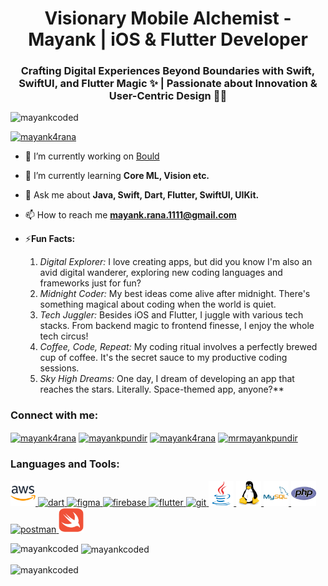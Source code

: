 <!--
- 👋 Hi, I’m @MayankCoded
- 👀 I’m interested in ...
- 🌱 I’m currently learning ...
- 💞️ I’m looking to collaborate on ...
- 📫 How to reach me ...

MayankCoded/MayankCoded is a ✨ special ✨ repository because its `README.md` (this file) appears on your GitHub profile.
You can click the Preview link to take a look at your changes.
--->


<h1 align="center">Visionary Mobile Alchemist - Mayank | iOS & Flutter Developer</h1>
<h3 align="center">Crafting Digital Experiences Beyond Boundaries with Swift, SwiftUI, and Flutter Magic ✨ | Passionate about Innovation & User-Centric Design 📱💡</h3>

<p align="left"> <img src="https://komarev.com/ghpvc/?username=mayankcoded&label=Profile%20views&color=0e75b6&style=flat" alt="mayankcoded" /> </p>

<p align="left"> <a href="https://twitter.com/mayank4rana" target="blank"><img src="https://img.shields.io/twitter/follow/mayank4rana?logo=twitter&style=for-the-badge" alt="mayank4rana" /></a> </p>

- 🔭 I’m currently working on [Bould](https://github.com/Bouldinc/iOS-App)

- 🌱 I’m currently learning **Core ML, Vision etc.**

- 💬 Ask me about **Java, Swift, Dart, Flutter, SwiftUI, UIKit.**

- 📫 How to reach me **mayank.rana.1111@gmail.com**

- ⚡**Fun Facts:**
  1. *Digital Explorer:* I love creating apps, but did you know I'm also an avid digital wanderer, exploring new coding languages and frameworks just for fun?
  2. *Midnight Coder:* My best ideas come alive after midnight. There's something magical about coding when the world is quiet.
  3. *Tech Juggler:* Besides iOS and Flutter, I juggle with various tech stacks. From backend magic to frontend finesse, I enjoy the whole tech circus!
  4. *Coffee, Code, Repeat:* My coding ritual involves a perfectly brewed cup of coffee. It's the secret sauce to my productive coding sessions.
  5. *Sky High Dreams:* One day, I dream of developing an app that reaches the stars. Literally. Space-themed app, anyone?**

<h3 align="left">Connect with me:</h3>
<p align="left">
<a href="https://twitter.com/mayank4rana" target="blank"><img align="center" src="https://raw.githubusercontent.com/rahuldkjain/github-profile-readme-generator/master/src/images/icons/Social/twitter.svg" alt="mayank4rana" height="30" width="40" /></a>
<a href="https://linkedin.com/in/mayankpundir" target="blank"><img align="center" src="https://raw.githubusercontent.com/rahuldkjain/github-profile-readme-generator/master/src/images/icons/Social/linked-in-alt.svg" alt="mayankpundir" height="30" width="40" /></a>
<a href="https://instagram.com/mayank4rana" target="blank"><img align="center" src="https://raw.githubusercontent.com/rahuldkjain/github-profile-readme-generator/master/src/images/icons/Social/instagram.svg" alt="mayank4rana" height="30" width="40" /></a>
<a href="https://www.hackerrank.com/mrmayankpundir" target="blank"><img align="center" src="https://raw.githubusercontent.com/rahuldkjain/github-profile-readme-generator/master/src/images/icons/Social/hackerrank.svg" alt="mrmayankpundir" height="30" width="40" /></a>
</p>

<h3 align="left">Languages and Tools:</h3>
<p align="left"> <a href="https://aws.amazon.com" target="_blank" rel="noreferrer"> <img src="https://raw.githubusercontent.com/devicons/devicon/master/icons/amazonwebservices/amazonwebservices-original-wordmark.svg" alt="aws" width="40" height="40"/> </a> <a href="https://dart.dev" target="_blank" rel="noreferrer"> <img src="https://www.vectorlogo.zone/logos/dartlang/dartlang-icon.svg" alt="dart" width="40" height="40"/> </a> <a href="https://www.figma.com/" target="_blank" rel="noreferrer"> <img src="https://www.vectorlogo.zone/logos/figma/figma-icon.svg" alt="figma" width="40" height="40"/> </a> <a href="https://firebase.google.com/" target="_blank" rel="noreferrer"> <img src="https://www.vectorlogo.zone/logos/firebase/firebase-icon.svg" alt="firebase" width="40" height="40"/> </a> <a href="https://flutter.dev" target="_blank" rel="noreferrer"> <img src="https://www.vectorlogo.zone/logos/flutterio/flutterio-icon.svg" alt="flutter" width="40" height="40"/> </a> <a href="https://git-scm.com/" target="_blank" rel="noreferrer"> <img src="https://www.vectorlogo.zone/logos/git-scm/git-scm-icon.svg" alt="git" width="40" height="40"/> </a> <a href="https://www.java.com" target="_blank" rel="noreferrer"> <img src="https://raw.githubusercontent.com/devicons/devicon/master/icons/java/java-original.svg" alt="java" width="40" height="40"/> </a> <a href="https://www.linux.org/" target="_blank" rel="noreferrer"> <img src="https://raw.githubusercontent.com/devicons/devicon/master/icons/linux/linux-original.svg" alt="linux" width="40" height="40"/> </a> <a href="https://www.mysql.com/" target="_blank" rel="noreferrer"> <img src="https://raw.githubusercontent.com/devicons/devicon/master/icons/mysql/mysql-original-wordmark.svg" alt="mysql" width="40" height="40"/> </a> <a href="https://www.php.net" target="_blank" rel="noreferrer"> <img src="https://raw.githubusercontent.com/devicons/devicon/master/icons/php/php-original.svg" alt="php" width="40" height="40"/> </a> <a href="https://postman.com" target="_blank" rel="noreferrer"> <img src="https://www.vectorlogo.zone/logos/getpostman/getpostman-icon.svg" alt="postman" width="40" height="40"/> </a> <a href="https://developer.apple.com/swift/" target="_blank" rel="noreferrer"> <img src="https://raw.githubusercontent.com/devicons/devicon/master/icons/swift/swift-original.svg" alt="swift" width="40" height="40"/> </a> </p>

<p><img align="left" src="https://github-readme-stats.vercel.app/api/top-langs?username=mayankcoded&show_icons=true&locale=en&layout=compact" alt="mayankcoded" /></p>

<p>&nbsp;<img align="center" src="https://github-readme-stats.vercel.app/api?username=mayankcoded&show_icons=true&locale=en" alt="mayankcoded" /></p>

<p><img align="center" src="https://github-readme-streak-stats.herokuapp.com/?user=mayankcoded&" alt="mayankcoded" /></p>
